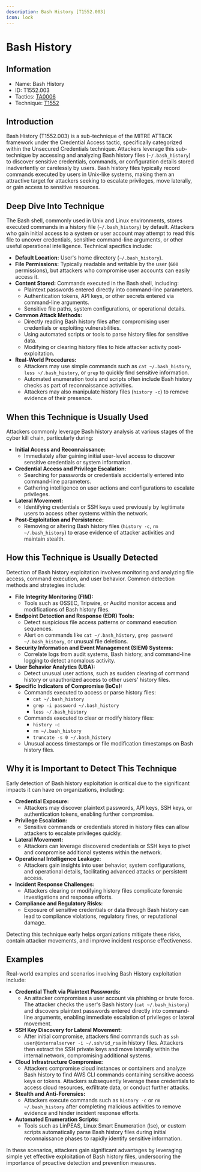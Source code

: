```yaml
---
description: Bash History [T1552.003]
icon: lock
---
```


# Bash History

## Information

* Name: Bash History
* ID: T1552.003
* Tactics: [TA0006](../)
* Technique: [T1552](./)

## Introduction

Bash History (T1552.003) is a sub-technique of the MITRE ATT\&CK framework under the Credential Access tactic, specifically categorized within the Unsecured Credentials technique. Attackers leverage this sub-technique by accessing and analyzing Bash history files (`~/.bash_history`) to discover sensitive credentials, commands, or configuration details stored inadvertently or carelessly by users. Bash history files typically record commands executed by users in Unix-like systems, making them an attractive target for attackers seeking to escalate privileges, move laterally, or gain access to sensitive resources.

## Deep Dive Into Technique

The Bash shell, commonly used in Unix and Linux environments, stores executed commands in a history file (`~/.bash_history`) by default. Attackers who gain initial access to a system or user account may attempt to read this file to uncover credentials, sensitive command-line arguments, or other useful operational intelligence. Technical specifics include:

* **Default Location:** User's home directory (`~/.bash_history`).
* **File Permissions:** Typically readable and writable by the user (`600` permissions), but attackers who compromise user accounts can easily access it.
* **Content Stored:** Commands executed in the Bash shell, including:
  * Plaintext passwords entered directly into command-line parameters.
  * Authentication tokens, API keys, or other secrets entered via command-line arguments.
  * Sensitive file paths, system configurations, or operational details.
* **Common Attack Methods:**
  * Directly reading Bash history files after compromising user credentials or exploiting vulnerabilities.
  * Using automated scripts or tools to parse history files for sensitive data.
  * Modifying or clearing history files to hide attacker activity post-exploitation.
* **Real-World Procedures:**
  * Attackers may use simple commands such as `cat ~/.bash_history`, `less ~/.bash_history`, or `grep` to quickly find sensitive information.
  * Automated enumeration tools and scripts often include Bash history checks as part of reconnaissance activities.
  * Attackers may also manipulate history files (`history -c`) to remove evidence of their presence.

## When this Technique is Usually Used

Attackers commonly leverage Bash history analysis at various stages of the cyber kill chain, particularly during:

* **Initial Access and Reconnaissance:**
  * Immediately after gaining initial user-level access to discover sensitive credentials or system information.
* **Credential Access and Privilege Escalation:**
  * Searching for passwords or credentials accidentally entered into command-line parameters.
  * Gathering intelligence on user actions and configurations to escalate privileges.
* **Lateral Movement:**
  * Identifying credentials or SSH keys used previously by legitimate users to access other systems within the network.
* **Post-Exploitation and Persistence:**
  * Removing or altering Bash history files (`history -c`, `rm ~/.bash_history`) to erase evidence of attacker activities and maintain stealth.

## How this Technique is Usually Detected

Detection of Bash history exploitation involves monitoring and analyzing file access, command execution, and user behavior. Common detection methods and strategies include:

* **File Integrity Monitoring (FIM):**
  * Tools such as OSSEC, Tripwire, or Auditd monitor access and modifications of Bash history files.
* **Endpoint Detection and Response (EDR) Tools:**
  * Detect suspicious file access patterns or command execution sequences.
  * Alert on commands like `cat ~/.bash_history`, `grep password ~/.bash_history`, or unusual file deletions.
* **Security Information and Event Management (SIEM) Systems:**
  * Correlate logs from audit systems, Bash history, and command-line logging to detect anomalous activity.
* **User Behavior Analytics (UBA):**
  * Detect unusual user actions, such as sudden clearing of command history or unauthorized access to other users' history files.
* **Specific Indicators of Compromise (IoCs):**
  * Commands executed to access or parse history files:
    * `cat ~/.bash_history`
    * `grep -i password ~/.bash_history`
    * `less ~/.bash_history`
  * Commands executed to clear or modify history files:
    * `history -c`
    * `rm ~/.bash_history`
    * `truncate -s 0 ~/.bash_history`
  * Unusual access timestamps or file modification timestamps on Bash history files.

## Why it is Important to Detect This Technique

Early detection of Bash history exploitation is critical due to the significant impacts it can have on organizations, including:

* **Credential Exposure:**
  * Attackers may discover plaintext passwords, API keys, SSH keys, or authentication tokens, enabling further compromise.
* **Privilege Escalation:**
  * Sensitive commands or credentials stored in history files can allow attackers to escalate privileges quickly.
* **Lateral Movement:**
  * Attackers can leverage discovered credentials or SSH keys to pivot and compromise additional systems within the network.
* **Operational Intelligence Leakage:**
  * Attackers gain insights into user behavior, system configurations, and operational details, facilitating advanced attacks or persistent access.
* **Incident Response Challenges:**
  * Attackers clearing or modifying history files complicate forensic investigations and response efforts.
* **Compliance and Regulatory Risks:**
  * Exposure of sensitive credentials or data through Bash history can lead to compliance violations, regulatory fines, or reputational damage.

Detecting this technique early helps organizations mitigate these risks, contain attacker movements, and improve incident response effectiveness.

## Examples

Real-world examples and scenarios involving Bash History exploitation include:

* **Credential Theft via Plaintext Passwords:**
  * An attacker compromises a user account via phishing or brute force. The attacker checks the user's Bash history (`cat ~/.bash_history`) and discovers plaintext passwords entered directly into command-line arguments, enabling immediate escalation of privileges or lateral movement.
* **SSH Key Discovery for Lateral Movement:**
  * After initial compromise, attackers find commands such as `ssh user@internalserver -i ~/.ssh/id_rsa` in history files. Attackers then extract the SSH private keys and move laterally within the internal network, compromising additional systems.
* **Cloud Infrastructure Compromise:**
  * Attackers compromise cloud instances or containers and analyze Bash history to find AWS CLI commands containing sensitive access keys or tokens. Attackers subsequently leverage these credentials to access cloud resources, exfiltrate data, or conduct further attacks.
* **Stealth and Anti-Forensics:**
  * Attackers execute commands such as `history -c` or `rm ~/.bash_history` after completing malicious activities to remove evidence and hinder incident response efforts.
* **Automated Enumeration Scripts:**
  * Tools such as LinPEAS, Linux Smart Enumeration (lse), or custom scripts automatically parse Bash history files during initial reconnaissance phases to rapidly identify sensitive information.

In these scenarios, attackers gain significant advantages by leveraging simple yet effective exploitation of Bash history files, underscoring the importance of proactive detection and prevention measures.

